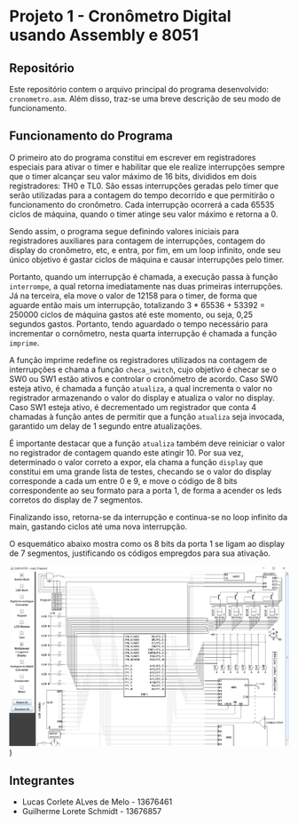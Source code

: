 # Projeto 1 - Cronômetro Digital usando Assembly e 8051

## Repositório
Este repositório contem o arquivo principal do programa desenvolvido: `cronometro.asm`. Além disso, traz-se uma breve descrição de seu modo de funcionamento.

## Funcionamento do Programa
O primeiro ato do programa constitui em escrever em registradores especiais para ativar o timer e habilitar que ele realize interrupções sempre que o timer alcançar seu valor máximo de 16 bits, divididos em dois registradores: TH0 e TL0. São essas interrupções geradas pelo timer que serão utilizadas para a contagem do tempo decorrido e que permitirão o funcionamento do cronômetro. Cada interrupção ocorrerá a cada 65535 ciclos de máquina, quando o timer atinge seu valor máximo e retorna a 0.

Sendo assim, o programa segue definindo valores iniciais para registradores auxiliares para contagem de interrupções, contagem do display do cronômetro, etc, e entra, por fim, em um loop infinito, onde seu único objetivo é gastar ciclos de máquina e causar interrupções pelo timer.

Portanto, quando um interrupção é chamada, a execução passa à função `interrompe`, a qual retorna imediatamente nas duas primeiras interrupções. Já na terceira, ela move o valor de 12158 para o timer, de forma que aguarde então mais um interrupção, totalizando 3 * 65536 + 53392 = 250000 ciclos de máquina gastos até este momento, ou seja, 0,25 segundos gastos. Portanto, tendo aguardado o tempo necessário para incrementar o cornômetro, nesta quarta interrupção é chamada a função `imprime`.

A função imprime redefine os registradores utilizados na contagem de interrupções e chama a função `checa_switch`, cujo objetivo é checar se o SW0 ou SW1 estão ativos e controlar o cronômetro de acordo. Caso SW0 esteja ativo, é chamada a função `atualiza`, a qual incrementa o valor no registrador armazenando o valor do display e atualiza o valor no display. Caso SW1 esteja ativo, é decrementado um registrador que conta 4 chamadas à função antes de permitir que a função `atualiza` seja invocada, garantido um delay de 1 segundo entre atualizações.

É importante destacar que a função `atualiza` também deve reiniciar o valor no registrador de contagem quando este atingir 10. Por sua vez, determinado o valor correto a expor, ela chama a função `display` que constitui em uma grande lista de testes, checando se o valor do display corresponde a cada um entre 0 e 9, e move o código de 8 bits correspondente ao seu formato para a porta 1, de forma a acender os leds corretos do display de 7 segmentos.

Finalizando isso, retorna-se da interrupção e continua-se no loop infinito da main, gastando ciclos até uma nova interrupção.

O esquemático abaixo mostra como os 8 bits da porta 1 se ligam ao display de 7 segmentos, justificando os códigos empregdos para sua ativação. 

![Logic Diagram](https://github.com/cltmelo/aplicacao-microprocessadores/blob/main/Logic%20Diagram.png))

## Integrantes
- Lucas Corlete ALves de Melo - 13676461  
- Guilherme Lorete Schmidt - 13676857
